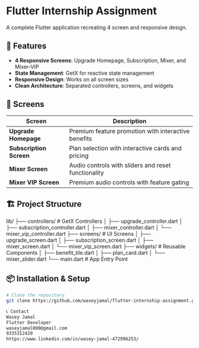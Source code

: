 # Flutter Internship Assignment

A complete Flutter application recreating 4 screen and responsive design.

## 🚀 Features

- **4 Responsive Screens**: Upgrade Homepage, Subscription, Mixer, and Mixer-VIP
- **State Management**: GetX for reactive state management
- **Responsive Design**: Works on all screen sizes
- **Clean Architecture**: Separated controllers, screens, and widgets

## 📱 Screens

| Screen | Description |
|--------|-------------|
| **Upgrade Homepage** | Premium feature promotion with interactive benefits |
| **Subscription Screen** | Plan selection with interactive cards and pricing |
| **Mixer Screen** | Audio controls with sliders and reset functionality |
| **Mixer VIP Screen** | Premium audio controls with feature gating |

## 🏗️ Project Structure

lib/
├── controllers/ # GetX Controllers
│ ├── upgrade_controller.dart
│ ├── subscription_controller.dart
│ ├── mixer_controller.dart
│ └── mixer_vip_controller.dart
├── screens/ # UI Screens
│ ├── upgrade_screen.dart
│ ├── subscription_screen.dart
│ ├── mixer_screen.dart
│ └── mixer_vip_screen.dart
├── widgets/ # Reusable Components
│ ├── benefit_tile.dart
│ ├── plan_card.dart
│ └── mixer_slider.dart
└── main.dart # App Entry Point


## 📦 Installation & Setup

```bash
# Clone the repository
git clone https://github.com/waseyjamal/flutter-internship-assignment.git

📞 Contact
Wasey Jamal
Flutter Developer
waseyjamal000@gmail.com
9335312420
https://www.linkedin.com/in/wasey-jamal-472996253/
